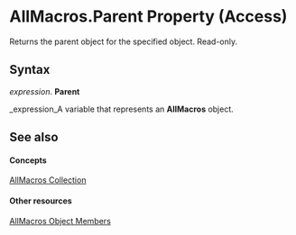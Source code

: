 
# AllMacros.Parent Property (Access)

Returns the parent object for the specified object. Read-only.


## Syntax

 _expression_. **Parent**

 _expression_A variable that represents an  **AllMacros** object.


## See also


#### Concepts


 [AllMacros Collection](a36ba978-f643-aca6-5efb-842723d17bbc.md)
#### Other resources


 [AllMacros Object Members](4f16fcfa-44e8-b566-c35e-6a47e54a4d73.md)
